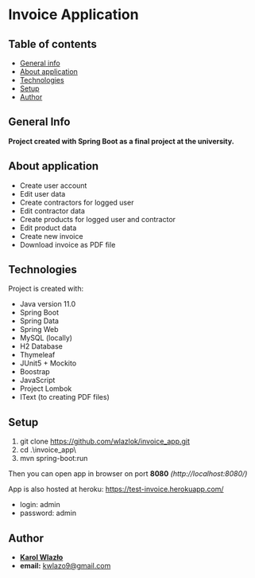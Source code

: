 # Invoice Application
## Table of contents
* [General info](#general-info)
* [About application](#about)
* [Technologies](#technologies)
* [Setup](#setup)
* [Author](#author)

## General Info
**Project created with Spring Boot as a final project at the university.**

## About application
* Create user account
* Edit user data
* Create contractors for logged user
* Edit contractor data
* Create products for logged user and contractor 
* Edit product data
* Create new invoice
* Download invoice as PDF file 

## Technologies
Project is created with:
* Java version 11.0
* Spring Boot
* Spring Data
* Spring Web
* MySQL (locally)
* H2 Database
* Thymeleaf
* JUnit5 + Mockito
* Boostrap
* JavaScript
* Project Lombok
* IText (to creating PDF files)

## Setup
1. git clone https://github.com/wlazlok/invoice_app.git
2. cd .\invoice_app\
3. mvn spring-boot:run

Then you can open app in browser on port **8080** *(http://localhost:8080/)*

App is also hosted at heroku: https://test-invoice.herokuapp.com/

* login: admin
* password: admin

## Author
* **[Karol Wlazło](https://github.com/wlazlok)**
* **email:** kwlazo9@gmail.com
